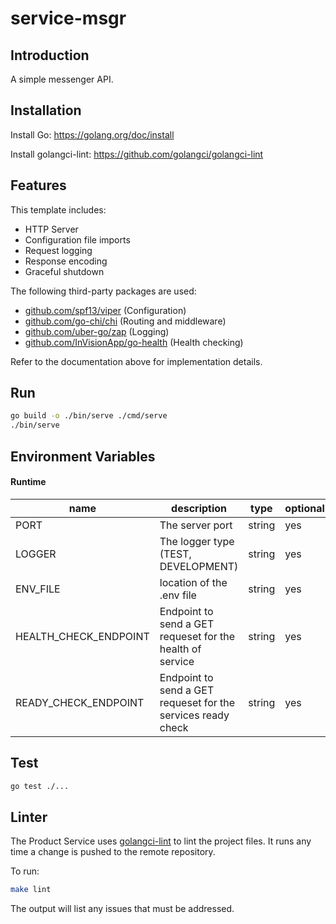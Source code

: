 # service-msgr

## Introduction

A simple messenger API.

## Installation

Install Go: https://golang.org/doc/install

Install golangci-lint: https://github.com/golangci/golangci-lint

## Features

This template includes:

- HTTP Server
- Configuration file imports
- Request logging
- Response encoding
- Graceful shutdown

The following third-party packages are used:
- [github.com/spf13/viper](https://github.com/spf13/viper) (Configuration)
- [github.com/go-chi/chi](https://github.com/go-chi/chi) (Routing and middleware)
- [github.com/uber-go/zap](https://github.com/uber-go/zap) (Logging)
- [github.com/InVisionApp/go-health](https://github.com/InVisionApp/go-health) (Health checking)

Refer to the documentation above for implementation details.

## Run

```bash
go build -o ./bin/serve ./cmd/serve
./bin/serve
```

## Environment Variables
#### Runtime

| name                     | description                                                     | type    | optional | default     |
|--------------------------|-----------------------------------------------------------------|---------|----------|-------------|
| PORT                     | The server port                                                 | string  | yes      | 3000        |
| LOGGER                   | The logger type (TEST, DEVELOPMENT)                             | string  | yes      | DEVELOPMENT |
| ENV_FILE                 | location of the .env file                                       | string  | yes      | .env        |
| HEALTH_CHECK_ENDPOINT    | Endpoint to send a GET requeset for the health of service       | string  | yes      | /healthz    |
| READY_CHECK_ENDPOINT     | Endpoint to send a GET requeset for the services ready check    | string  | yes      | /readyz     |


## Test

```bash
go test ./...
```

## Linter

The Product Service uses [golangci-lint](https://github.com/golangci/golangci-lint) to lint the project files. It runs any time a change is pushed to the remote repository.

To run:
```bash
make lint
```

The output will list any issues that must be addressed.